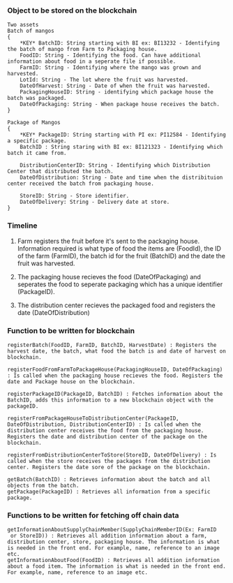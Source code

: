 ### Object to be stored on the blockchain
```
Two assets 
Batch of mangos
{
    *KEY* BatchID: String starting with BI ex: BI13232 - Identifying the batch of mango from Farm to Packaging house.
    FoodID: String - Identifying the food. Can have additional information about food in a seperate file if possible.
    FarmID: String - Identifying where the mango was grown and harvested.
    LotId: String - The lot where the fruit was harvested.
    DateOfHarvest: String - Date of when the fruit was harvested.
    PackagingHouseID: String - identifying which package house the batch was packaged.
    DateOfPackaging: String - When package house receives the batch.
}

Package of Mangos
{
    *KEY* PackageID: String starting with PI ex: PI12584 - Identifying a specific package.
    BatchID : String staring with BI ex: BI121323 - Identifying which batch it came from.
    
    DistributionCenterID: String - Identifying which Distribution Center that distributed the batch.
    DateOfDistribution: String - Date and time when the distribituion center received the batch from packaging house.

    StoreID: String - Store identifier.
	DateOfDelivery: String - Delivery date at store.
}
```

### Timeline
1. Farm registers the fruit before it's sent to the packaging house. Information required is what type of food the items are (FoodId), the ID of the farm (FarmID), the batch id for the fruit (BatchID) and the date the fruit was harvested.

2. The packaging house recieves the food (DateOfPackaging) and seperates the food to seperate packaging which has a unique identifier (PackageID).

3. The distribution center recieves the packaged food and registers the date (DateOfDistribution)


### Function to be written for blockchain
```
registerBatch(FoodID, FarmID, BatchID, HarvestDate) : Registers the harvest date, the batch, what food the batch is and date of harvest on blockchain.

registerFoodFromFarmToPackageHouse(PackagingHouseID, DateOfPackaging) : Is called when the packaging house recieves the food. Registers the date and Package house on the blockchain.

registerPackageID(PackageID, BatchID) : Fetches information about the BatchID, adds this information to a new blockchain object with the packageID.

registerFromPackageHouseToDistributionCenter(PackageID, DateOfDistribution, DistributionCenterID) : Is called when the distribution center receives the food from the packaging house. Registers the date and distribution center of the package on the blockchain.

registerFromDistributionCenterToStore(StoreID, DateOfDelivery) : Is called when the store receives the packages from the distribution center. Registers the date sore of the package on the blockchain.

getBatch(BatchID) : Retrieves information about the batch and all objects from the batch.
getPackage(PackageID) : Retrieves all information from a specific package.
```

### Functions to be written for fetching off chain data
```
getInformationAboutSupplyChainMember(SupplyChainMemberID(Ex: FarmID
 or StoreID)) : Retrieves all addition information about a farm, distribution center, store, packaging house. The information is what is needed in the front end. For example, name, reference to an image etc.
getInformationAboutFood(FoodID) : Retrieves all addition information about a food item. The information is what is needed in the front end. For example, name, reference to an image etc.
```